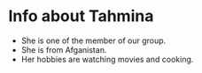 # Info about Tahmina 

 * She is one of the member of our group. 
 * She is from Afganistan. 
* Her hobbies are watching movies and cooking.
